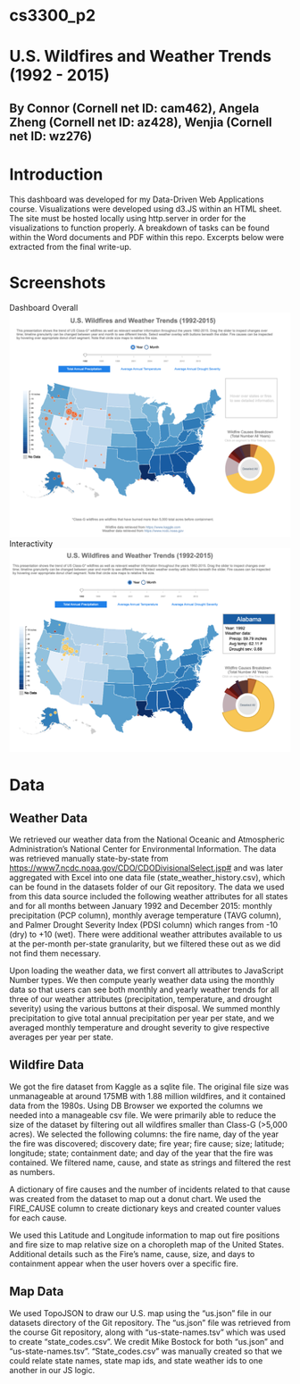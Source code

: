 # cs3300_p2
# U.S. Wildfires and Weather Trends (1992 - 2015)
## By Connor (Cornell net ID: cam462), Angela Zheng (Cornell net ID: az428), Wenjia (Cornell net ID: wz276)

# Introduction
This dashboard was developed for my Data-Driven Web Applications course. Visualizations were developed using d3.JS within an HTML sheet. The site must be hosted locally using http.server in order for the visualizations to function properly. A breakdown of tasks can be found within the Word documents and PDF within this repo. Excerpts below were extracted from the final write-up. 

# Screenshots 
Dashboard Overall 
<img src = "readme_ss/ss1.png">
Interactivity 
<img src = "readme_ss/ss2_interactive.png"/>

# Data
## Weather Data 
We retrieved our weather data from the National Oceanic and Atmospheric Administration’s National Center for Environmental Information. The data was retrieved manually state-by-state from https://www7.ncdc.noaa.gov/CDO/CDODivisionalSelect.jsp# and was later aggregated with Excel into one data file (state_weather_history.csv), which can be found in the datasets folder of our Git repository. The data we used from this data source included the following weather attributes for all states and for all months between January 1992 and December 2015: monthly precipitation (PCP column), monthly average temperature (TAVG column), and Palmer Drought Severity Index (PDSI column) which ranges from -10 (dry) to +10 (wet). There were additional weather attributes available to us at the per-month per-state granularity, but we filtered these out as we did not find them necessary.

Upon loading the weather data, we first convert all attributes to JavaScript Number types. We then compute yearly weather data using the monthly data so that users can see both monthly and yearly weather trends for all three of our weather attributes (precipitation, temperature, and drought severity) using the various buttons at their disposal. We summed monthly precipitation to give total annual precipitation per year per state, and we averaged monthly temperature and drought severity to give respective averages per year per state.

## Wildfire Data
We got the fire dataset from Kaggle as a sqlite file. The original file size was unmanageable at around 175MB with 1.88 million wildfires, and it contained data from the 1980s. Using DB Browser we exported the columns we needed into a manageable csv file. We were primarily able to reduce the size of the dataset by filtering out all wildfires smaller than Class-G (>5,000 acres). We selected the following columns: the fire name, day of the year the fire was discovered; discovery date; fire year; fire cause; size; latitude; longitude; state; containment date; and day of the year that the fire was contained. We filtered name, cause, and state as strings and filtered the rest as numbers. 

A dictionary of fire causes and the number of incidents related to that cause was created from the dataset to map out a donut chart. We used the FIRE_CAUSE column to create dictionary keys and created counter values for each cause. 

We used this Latitude and Longitude information to map out fire positions and fire size to map relative size on a choropleth map of the United States. Additional details such as the Fire’s name, cause, size, and days to containment appear when the user hovers over a specific fire. 

## Map Data
We used TopoJSON to draw our U.S. map using the “us.json” file in our datasets directory of the Git repository. The “us.json” file was retrieved from the course Git repository, along with “us-state-names.tsv” which was used to create “state_codes.csv”. We credit Mike Bostock for both “us.json” and “us-state-names.tsv”. “State_codes.csv” was manually created so that we could relate state names, state map ids, and state weather ids to one another in our JS logic.

